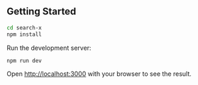 ## Getting Started
```bash
cd search-x
npm install
```


Run the development server:

```bash
npm run dev
```

Open [http://localhost:3000](http://localhost:3000) with your browser to see the result.
